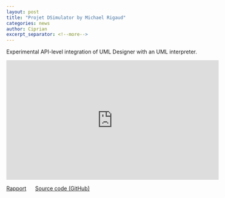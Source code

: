 ```yaml
---
layout: post
title: "Projet DSimulator by Michael Rigaud"
categories: news
author: Ciprian
excerpt_separator: <!--more-->
---
```


Experimental API-level integration of UML Designer with an UML interpreter.
<!--more-->
<iframe width="560" height="315"  align="center" src="https://www.youtube.com/embed/SrJpCt9xzKE" frameborder="0" allowfullscreen class="center-image"></iframe>

[Rapport](https://github.com/mic-rigaud/UML-DSimulator/blob/master/Documentation/report/rapport_de_base.pdf)
&nbsp;&nbsp;&nbsp;&nbsp;&nbsp;[Source code (GitHub)](https://github.com/mic-rigaud/UML-DSimulator)